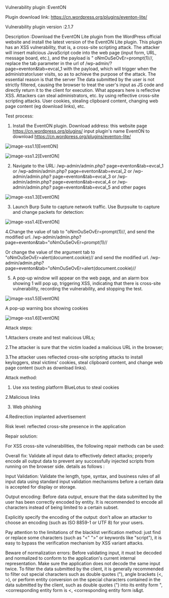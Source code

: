 Vulnerability plugin :EventON

Plugin download link: https://cn.wordpress.org/plugins/eventon-lite/

Vulnerability plugin version :2.1.7

Description :Download the EventON Lite plugin from the WordPress official website and install the latest version of the EventON Lite plugin. This plugin has an XSS vulnerability, that is, a cross-site scripting attack. The attacker will insert malicious JavaScript code into the web page (input form, URL, message board, etc.), and the payload is " oNmOuSeOvEr=prompt(1)//, replace the tab parameter in the url of /wp-admin/?page=eventon&tab=evcal_1 with the payload, which will trigger when the administrator/user visits, so as to achieve the purpose of the attack. The essential reason is that the server The data submitted by the user is not strictly filtered, causing the browser to treat the user's input as JS code and directly return it to the client for execution. What appears here is reflective XSS. Attackers can steal administrators, etc. by using reflective cross-site scripting attacks. User cookies, stealing clipboard content, changing web page content (eg download links), etc.

Test process:
1. Install the EventON plugin.
Download address: this website page https://cn.wordpress.org/plugins/ input plugin's name
EventON to download https://cn.wordpress.org/plugins/eventon-lite/

![image-xss1.1[EventON]](xss1.1[EventON].png)

![image-xss1.2[EventON]](xss1.2[EventON].png)

2. Navigate to the URL:
/wp-admin/admin.php? page=eventon&tab=evcal_1 or /wp-admin/admin.php? page=eventon&tab=evcal_2 or /wp-admin/admin.php? page=eventon&tab=evcal_3 or /wp-admin/admin.php? page=eventon&tab=evcal_4 or /wp-admin/admin.php? page=eventon&tab=evcal_5 and other pages

![image-xss1.3[EventON]](xss1.3[EventON].png)

3. Launch Burp Suite to capture network traffic. Use Burpsuite to capture and change packets for detection:

![image-xss1.4[EventON]](xss1.4[EventON].png)

4.Change the value of tab to "oNmOuSeOvEr=prompt(1)//, and send the modified url.
/wp-admin/admin.php?page=eventon&tab="oNmOuSeOvEr=prompt(1)//

Or change the value of the argument tab to "oNmOuSeOvEr=alert(document.cookie)// and send the modified url.
/wp-admin/admin.php? page=eventon&tab="oNmOuSeOvEr=alert(document.cookie)//

5. A pop-up window will appear on the web page, and an alarm box showing 1 will pop up, triggering XSS, indicating that there is cross-site vulnerability, recording the vulnerability, and stopping the test.

![image-xss1.5[EventON]](xss1.5[EventON].png)

A pop-up warning box showing cookies

![image-xss1.6[EventON]](xss1.6[EventON].png)

Attack steps:

1.Attackers create and test malicious URLs;

2.The attacker is sure that the victim loaded a malicious URL in the browser;

3.The attacker uses reflected cross-site scripting attacks to install keyloggers, steal victims' cookies, steal clipboard content, and change web page content (such as download links).

Attack method:

1. Use xss testing platform BlueLotus to steal cookies

2.Malicious links

3. Web phishing

4.Redirection implanted advertisement

Risk level: reflected cross-site presence in the application

Repair solution: 

For XSS cross-site vulnerabilities, the following repair methods can be used:

Overall fix: Validate all input data to effectively detect attacks; properly encode all output data to prevent any successfully injected scripts from running on the browser side. details as follows :

Input Validation: Validate the length, type, syntax, and business rules of all input data using standard input validation mechanisms before a certain data is accepted for display or storage.

Output encoding: Before data output, ensure that the data submitted by the user has been correctly encoded by entity. It is recommended to encode all characters instead of being limited to a certain subset.

Explicitly specify the encoding of the output: don't allow an attacker to choose an encoding (such as ISO 8859-1 or UTF 8) for your users.

Pay attention to the limitations of the blacklist verification method: just find or replace some characters (such as "<" ">" or keywords like "script"), it is easy to bypass the verification mechanism by XSS variant attacks.

Beware of normalization errors: Before validating input, it must be decoded and normalized to conform to the application's current internal representation. Make sure the application does not decode the same input twice. To filter the data submitted by the client, it is generally recommended to filter out special characters such as double quotes ("), angle brackets (<, >), or perform entity conversion on the special characters contained in the data submitted by the client, such as double quotes (") into its entity form &quot;, <corresponding entity form is &lt;, <corresponding entity form is&gt.